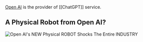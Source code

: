 [Open AI](https://openai.com) is the provider of [[ChatGPT]] service.

## A Physical Robot from Open AI?
![Open AI's NEW Physical ROBOT Shocks The Entire INDUSTRY](https://www.youtube.com/watch?v=TJbqLD3UV5Y&t=278s) 